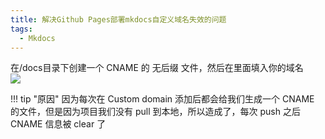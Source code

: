 ```yaml
---
title: 解决Github Pages部署mkdocs自定义域名失效的问题
tags:
  - Mkdocs
---
```


在/docs目录下创建一个 CNAME 的 无后缀 文件，然后在里面填入你的域名  
![](https://s1.imagehub.cc/images/2024/02/02/d23082e5d3ebb839dba8b589a1cb5b7c.png)


!!! tip "原因"
    因为每次在 Custom domain 添加后都会给我们生成一个 CNAME 的文件，但是因为项目我们没有 pull 到本地，所以造成了，每次 push 之后 CNAME 信息被 clear 了


